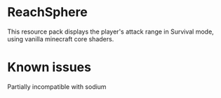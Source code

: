 # ReachSphere
This resource pack displays the player's attack range in Survival mode, using vanilla minecraft core shaders.
# Known issues
Partially incompatible with sodium
